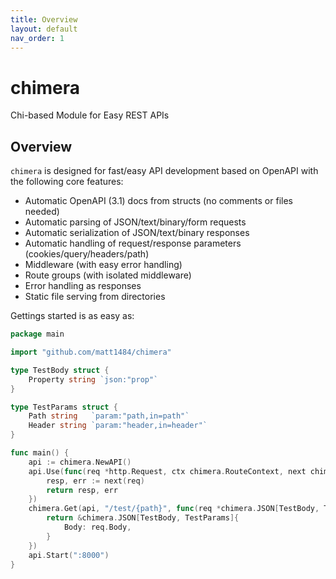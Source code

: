 ```yaml
---
title: Overview
layout: default
nav_order: 1
---
```


# chimera
Chi-based Module for Easy REST APIs

## Overview
`chimera` is designed for fast/easy API development based on OpenAPI with the following core features:
- Automatic OpenAPI (3.1) docs from structs (no comments or files needed)
- Automatic parsing of JSON/text/binary/form requests
- Automatic serialization of JSON/text/binary responses
- Automatic handling of request/response parameters (cookies/query/headers/path)
- Middleware (with easy error handling)
- Route groups (with isolated middleware)
- Error handling as responses
- Static file serving from directories

Gettings started is as easy as:

```go
package main

import "github.com/matt1484/chimera"

type TestBody struct {
    Property string `json:"prop"`
}

type TestParams struct {
    Path string   `param:"path,in=path"`
    Header string `param:"header,in=header"`
}

func main() {
    api := chimera.NewAPI()
    api.Use(func(req *http.Request, ctx chimera.RouteContext, next chimera.NextFunc) (chimera.ResponseWriter, error) {
        resp, err := next(req)
        return resp, err
    })
    chimera.Get(api, "/test/{path}", func(req *chimera.JSON[TestBody, TestParams]) (*chimera.JSON[TestBody, chimera.Nil], error) {
        return &chimera.JSON[TestBody, TestParams]{
            Body: req.Body,
        }
    })
    api.Start(":8000")
}

```
